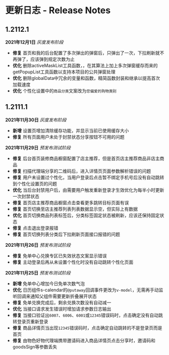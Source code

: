 # 更新日志 - Release Notes

## 1.2112.1

**2021年12月1日** *灰度发布阶段*

+ **修复** 首页和我的后台配置了多次弹出的弹窗后，只弹出了一次，下拉刷新就不再弹了，应该弹到规定次数为止
+ **优化** 删除activeMaskList工具函数，，在其算法上加上多次弹窗缓存而来的getPopupList工具函数以支持本项目的公共弹窗处理
+ **优化** 删除globalData中冗余的变量和函数，精简函数封装和继承以提高首次加载速度
+ **优化** 个性化设置中的`商品分类`文案改为`您偏爱的购物类别`

## 1.2111.1

**2021年11月30日** *灰度发布阶段*

+ **新增** 设置页增加清除缓存功能，并显示当前已使用缓存大小
+ **修复** 所有页面用户未处于封禁状态分享按钮不可用的问题

**2021年11月29日** *预发布测试阶段*

+ **修复** 后台首页装修商品橱窗配置了店主推荐，但是首页店主推荐商品非店主商品
+ **修复** 扫描代理端分享的二维码后，进入详情页页面参数解析错误的问题
+ **修复** 用户未设置过个性化，当用户登录后点击暂不绑定手机号后没有自动跳转到个性化设置页的问题
+ **优化** 当后台封禁用户后，由需要用户触发重新登录才生效优化为每半小时更新一次封禁状态
+ **修复** 首页店主推荐商品橱窗点击查看更多跳转目标页面有误
+ **修复** 首页切换至店主推荐列表列表数据显示空，但实际上有数据
+ **优化** 首页切换商品列表标签后，分类标签固定状态被刷新，应该还保持固定状态
+ **修复** 点击退出登录报错
+ **修复** 首页切换列表分类后下拉刷新页面接口报错的问题

**2021年11月26日** *预发布测试阶段*

+ **修复** 免单中心兑换专区已失效状态文案显示错误
+ **修复** 主动登录后再从未设置个性化时没有自动跳转个性化页面

**2021年11月25日** *预发布测试阶段*

+ **新增** 免单中心增加今日免单次数气泡
+ **优化** 日历组件s-calendar的`@putaway`回调事件更改为`v-model`，无需再手动监听回调来通知父组件需要更新折叠展开状态
+ **修复** 免单兑换完成后，剩余兑换次数没有自动减一
+ **优化** 当接口请求发生错误时增加请求参数日志输出
+ **修复** 当接口验证出`6007`、`6006`、`6001`或`12345`错误码时，点击确定没有自动跳转登录页重新登录
+ **修复** 商品详情页当出现`12345`错误码时，点击确定自动跳转的不是登录页而是首页
+ **修复** 由物色好物代理端携带邀请码进入商品详情页点击分享时，邀请码和goodsSign等参数丢失